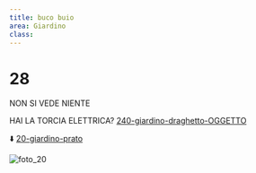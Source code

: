 ```yaml
---
title: buco buio
area: Giardino
class: 
---
```

# 28
NON SI VEDE NIENTE

HAI LA TORCIA ELETTRICA? [240-giardino-draghetto-OGGETTO](240-giardino-draghetto-OGGETTO.md)

⬇️ [20-giardino-prato](20-giardino-prato.md)

![foto_20](_assets/preview_color/foto_20.jpg)
